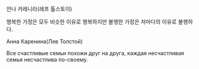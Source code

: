 안나 카레니라(레프 톨스토이)


행복한 가정은 모두 비슷한 이유로 행복하지만 불행한 가정은 저마다의 이유로 불행하다.


Анна Каренина(Лев Толстой)

Все счастливые семьи похожи друг на друга, каждая несчастливая семья несчастлива по-своему.